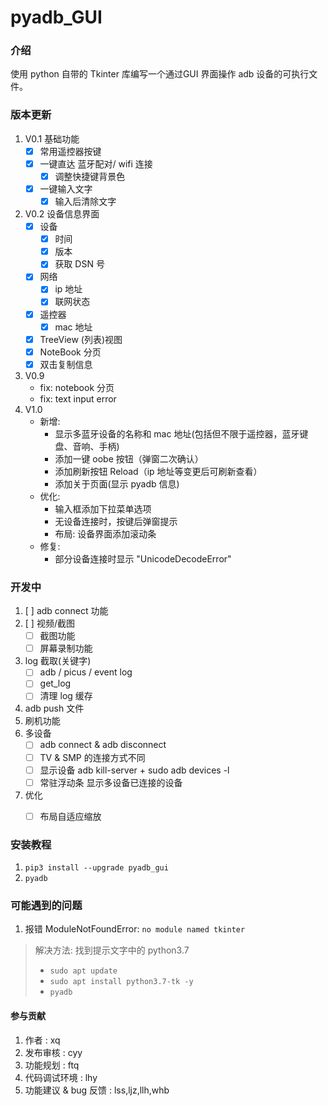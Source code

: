 # pyadb_GUI

### 介绍
使用 python 自带的 Tkinter 库编写一个通过GUI 界面操作 adb 设备的可执行文件。


### 版本更新

1. V0.1 基础功能
   - [x] 常用遥控器按键
   - [x] 一键直达 蓝牙配对/ wifi 连接
     - [x] 调整快捷键背景色
   - [x] 一键输入文字
     - [x] 输入后清除文字
2. V0.2 设备信息界面
   - [x] 设备
     - [x] 时间
     - [x] 版本
     - [x] 获取 DSN 号
   - [x] 网络
     - [x] ip 地址
     - [x] 联网状态
   - [x] 遥控器
     - [x] mac 地址
   - [x] TreeView (列表)视图
   - [x] NoteBook 分页
   - [x] 双击复制信息
3. V0.9
   - fix: notebook 分页
   - fix: text input error
4. V1.0
   - 新增: 
      + 显示多蓝牙设备的名称和 mac 地址(包括但不限于遥控器，蓝牙键盘、音响、手柄)
      + 添加一键 oobe 按钮（弹窗二次确认）
      + 添加刷新按钮 Reload（ip 地址等变更后可刷新查看）
      + 添加关于页面(显示 pyadb 信息)
   - 优化: 
      + 输入框添加下拉菜单选项
      + 无设备连接时，按键后弹窗提示
      + 布局: 设备界面添加滚动条
   - 修复: 
      + 部分设备连接时显示 "UnicodeDecodeError"

### 开发中

1. [ ] adb connect 功能
2. [ ] 视频/截图
   - [ ] 截图功能
   - [ ] 屏幕录制功能
3. log 截取(关键字)
   - [ ] adb / picus / event log
   - [ ] get_log
   - [ ] 清理 log 缓存
4. adb push 文件
5. 刷机功能
6. 多设备
   - [ ] adb connect & adb disconnect
   - [ ] TV & SMP 的连接方式不同
   - [ ] 显示设备 adb kill-server + sudo adb devices -l
   - [ ] 常驻浮动条 显示多设备已连接的设备
7. 优化
   - [ ] 布局自适应缩放


### 安装教程

1.  `pip3 install --upgrade pyadb_gui`
2.  `pyadb`


### 可能遇到的问题

1. 报错 ModuleNotFoundError: `no module named tkinter`
> 解决方法: 找到提示文字中的 python3.7
>   - `sudo apt update`
>   - `sudo apt install python3.7-tk -y`
>   - `pyadb`


#### 参与贡献

1. 作者 : xq
2. 发布审核 : cyy
3. 功能规划 : ftq
4. 代码调试环境 : lhy
5. 功能建议 & bug 反馈 : lss,ljz,llh,whb
